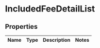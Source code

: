 
# IncludedFeeDetailList

## Properties
Name | Type | Description | Notes
------------ | ------------- | ------------- | -------------



